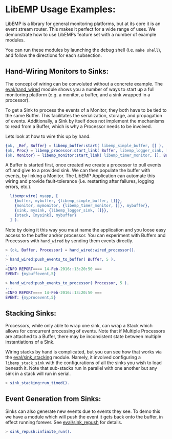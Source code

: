 # LibEMP Usage Examples:

LibEMP is a library for general monitoring platforms, but at its core it is an
event stream router. This makes it perfect for a wide range of uses. We 
demonstrate how to use LibEMPs feature set with a number of example modules.

You can run these modules by launching the debug shell (i.e. `make shell`), and 
follow the directions for each subsection.

## Hand-Wiring Monitors to Sinks:

The concept of wiring can be convoluted without a concrete example. The
[eval/hand_wired](https://github.com/dstar4138/libemp/blob/develop/src/eval/hand_wired.erl)
module shows you a number of ways to start up a full monitoring platform (e.g. a
monitor, a buffer, and a sink wrapped in a processor).

To get a Sink to process the events of a Monitor, they both have to be tied to
the same Buffer. This facilitates the serialization, storage, and propagation
of events. Additionally, a Sink by itself does not implement the mechanisms to
read from a Buffer, which is why a Processor needs to be involved.

Lets look at how to wire this up by hand:

```erlang
{ok, _Ref, Buffer} = libemp_buffer:start( libemp_simple_buffer, [] ),
{ok, Proc} = libemp_processor:start_link( Buffer, libemp_logger_sink, [] ),
{ok, Monitor} = libemp_monitor:start_link( libemp_timer_monitor, [], Buffer ),
```

A Buffer is started first, once created we create a processor to pull events off
and give to a provided sink. We can then populate the buffer with events, by 
linking a Monitor. The LibEMP Application can automate this wiring and provide
fault-tolerance (i.e. restarting after failures, logging errors, etc.).

```erlang
  libemp:wire( myapp, [
    {buffer, mybuffer, {libemp_simple_buffer, []}},
    {monitor, mymonitor, {libemp_timer_monitor, []}, mybuffer},
    {sink, mysink, {libemp_logger_sink, []}},
    {stack, [mysink], mybuffer}
  ] ).
```

Note by doing it this way you must name the application and you loose easy 
access to the buffer and/or processor. You can experiment with Buffers and 
Processors with `hand_wired` by sending them events directly.

```erlang
> {ok, Buffer, Processor} = hand_wired:wired_processor().
...
> hand_wired:push_events_to_buffer( Buffer, 5 ).
...
=INFO REPORT==== 14-Feb-2016::13:20:50 ===
EVENT: {mybuffevent,5}

> hand_wired:push_events_to_processor( Processor, 5 ).
...
=INFO REPORT==== 14-Feb-2016::13:20:50 ===
EVENT: {myprocevent,5}

```

## Stacking Sinks:

Processors, while only able to wrap one sink, can wrap a Stack which allows for
concurrent processing of events. Note that if Multiple Processors are attached 
to a Buffer, there may be inconsistent state between multiple instantiations of
a Sink.

Wiring stacks by hand is complicated, but you can see how that works via the
[eval/sink_stacking](https://github.com/dstar4138/libemp/blob/develop/src/eval/sink_stacking.erl)
module. Namely, it involved configuring a `libemp_stack_sink` with the 
configurations of all the sinks you wish to load beneath it. Note that 
sub-stacks run in parallel with one another but any sink in a stack will run
in serial.

```erlang
> sink_stacking:run_timed().
```

## Event Generation from Sinks:

Sinks can also generate new events due to events they see. To demo this we have
a module which will push the event it gets back onto the buffer, in effect 
running forever. See 
[eval/sink_repush](https://github.com/dstar4138/libemp/blob/develop/src/eval/sink_repush.erl)
for details.

```erlang
> sink_repush:infinite_run().
```
